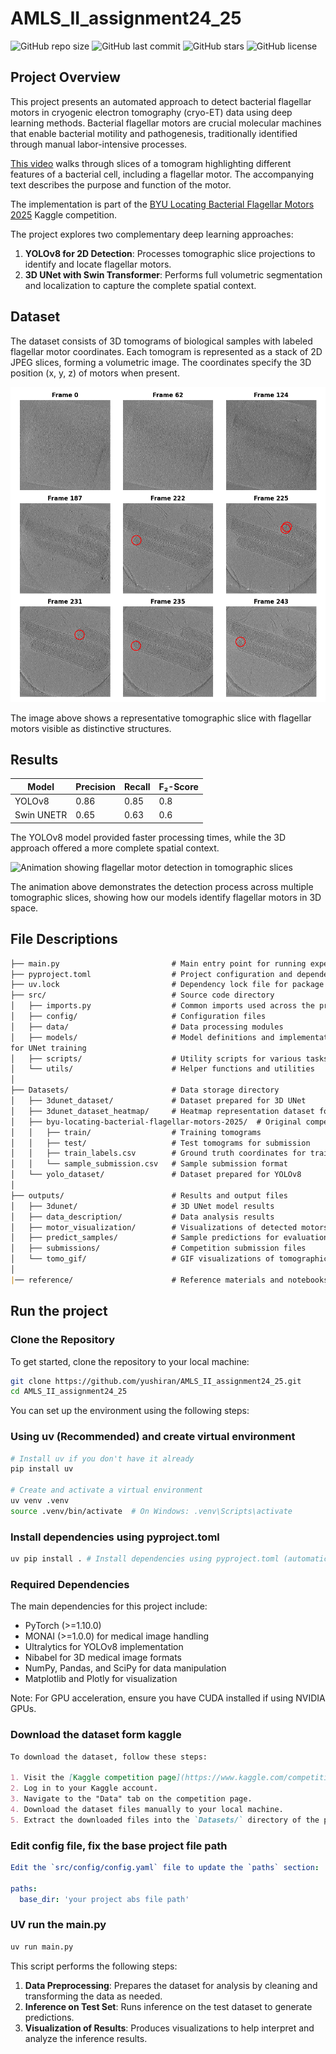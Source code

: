 # AMLS_II_assignment24_25
![GitHub repo size](https://img.shields.io/github/repo-size/yushiran/AMLS_II_assignment24_25)
![GitHub last commit](https://img.shields.io/github/last-commit/yushiran/AMLS_II_assignment24_25)
![GitHub stars](https://img.shields.io/github/stars/yushiran/AMLS_II_assignment24_25?style=social)
![GitHub license](https://img.shields.io/github/license/yushiran/AMLS_II_assignment24_25)
## Project Overview
This project presents an automated approach to detect bacterial flagellar motors in cryogenic electron tomography (cryo-ET) data using deep learning methods. Bacterial flagellar motors are crucial molecular machines that enable bacterial motility and pathogenesis, traditionally identified through manual labor-intensive processes.

[This video](https://www.cellstructureatlas.org/6-2-flagellar-motor.html) walks through slices of a tomogram highlighting different features of a bacterial cell, including a flagellar motor. The accompanying text describes the purpose and function of the motor.

The implementation is part of the [BYU Locating Bacterial Flagellar Motors 2025](https://www.kaggle.com/competitions/byu-locating-bacterial-flagellar-motors-2025/overview) Kaggle competition.

The project explores two complementary deep learning approaches:

1. **YOLOv8 for 2D Detection**: Processes tomographic slice projections to identify and locate flagellar motors.
2. **3D UNet with Swin Transformer**: Performs full volumetric segmentation and localization to capture the complete spatial context.

## Dataset

The dataset consists of 3D tomograms of biological samples with labeled flagellar motor coordinates. Each tomogram is represented as a stack of 2D JPEG slices, forming a volumetric image. The coordinates specify the 3D position (x, y, z) of motors when present.

![Example of a tomographic slice with visible flagellar motors](reference/latex/images/test_sample.png)

The image above shows a representative tomographic slice with flagellar motors visible as distinctive structures. 

## Results

| Model | Precision | Recall | F₂-Score |
|-------|-----------|--------|----------|
| YOLOv8 | 0.86 | 0.85 | 0.8 |
| Swin UNETR | 0.65 | 0.63 | 0.6 |

The YOLOv8 model provided faster processing times, while the 3D approach offered a more complete spatial context.

![Animation showing flagellar motor detection in tomographic slices](outputs/tomo_gif/patient_tomo_0a8f05.gif)

The animation above demonstrates the detection process across multiple tomographic slices, showing how our models identify flagellar motors in 3D space.

## File Descriptions
```markdown
├── main.py                         # Main entry point for running experiments
├── pyproject.toml                  # Project configuration and dependencies
├── uv.lock                         # Dependency lock file for package versions
├── src/                            # Source code directory
│   ├── imports.py                  # Common imports used across the project
│   ├── config/                     # Configuration files
│   ├── data/                       # Data processing modules
│   ├── models/                     # Model definitions and implementations
for UNet training
│   ├── scripts/                    # Utility scripts for various tasks
│   └── utils/                      # Helper functions and utilities
│
├── Datasets/                       # Data storage directory
│   ├── 3dunet_dataset/             # Dataset prepared for 3D UNet
│   ├── 3dunet_dataset_heatmap/     # Heatmap representation dataset for 3D UNet
│   ├── byu-locating-bacterial-flagellar-motors-2025/  # Original competition dataset
│   │   ├── train/                  # Training tomograms
│   │   ├── test/                   # Test tomograms for submission
│   │   ├── train_labels.csv        # Ground truth coordinates for training
│   │   └── sample_submission.csv   # Sample submission format
│   └── yolo_dataset/               # Dataset prepared for YOLOv8
│
├── outputs/                        # Results and output files
│   ├── 3dunet/                     # 3D UNet model results
│   ├── data_description/           # Data analysis results
│   ├── motor_visualization/        # Visualizations of detected motors
│   ├── predict_samples/            # Sample predictions for evaluation
│   ├── submissions/                # Competition submission files
│   └── tomo_gif/                   # GIF visualizations of tomographic slices
│
|── reference/                      # Reference materials and notebooks
```

## Run the project
### Clone the Repository

To get started, clone the repository to your local machine:

```bash
git clone https://github.com/yushiran/AMLS_II_assignment24_25.git
cd AMLS_II_assignment24_25
```


You can set up the environment using the following steps:
### Using uv (Recommended) and create virtual environment

```bash
# Install uv if you don't have it already
pip install uv

# Create and activate a virtual environment
uv venv .venv
source .venv/bin/activate  # On Windows: .venv\Scripts\activate
```
### Install dependencies using pyproject.toml
```bash
uv pip install . # Install dependencies using pyproject.toml (automatically generates uv.lock)
```
### Required Dependencies

The main dependencies for this project include:
- PyTorch (>=1.10.0)
- MONAI (>=1.0.0) for medical image handling
- Ultralytics for YOLOv8 implementation
- Nibabel for 3D medical image formats
- NumPy, Pandas, and SciPy for data manipulation
- Matplotlib and Plotly for visualization

Note: For GPU acceleration, ensure you have CUDA installed if using NVIDIA GPUs.

### Download the dataset form kaggle
```markdown
To download the dataset, follow these steps:

1. Visit the [Kaggle competition page](https://www.kaggle.com/competitions/byu-locating-bacterial-flagellar-motors-2025/overview).
2. Log in to your Kaggle account.
3. Navigate to the "Data" tab on the competition page.
4. Download the dataset files manually to your local machine.
5. Extract the downloaded files into the `Datasets/` directory of the project.
```

### Edit config file, fix the base project file path
```yaml
Edit the `src/config/config.yaml` file to update the `paths` section:

paths:
  base_dir: 'your project abs file path'
```

### UV run the main.py

```bash
uv run main.py
```

This script performs the following steps:
1. **Data Preprocessing**: Prepares the dataset for analysis by cleaning and transforming the data as needed.
2. **Inference on Test Set**: Runs inference on the test dataset to generate predictions.
3. **Visualization of Results**: Produces visualizations to help interpret and analyze the inference results.
